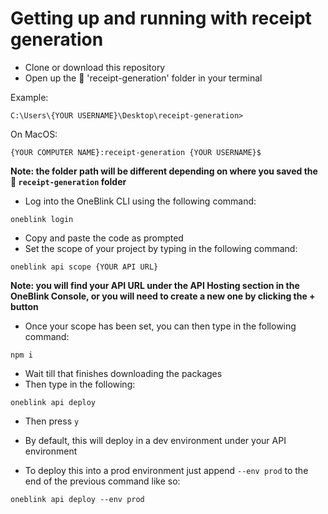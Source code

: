 # Getting up and running with receipt generation

- Clone or download this repository
- Open up the 📁 'receipt-generation' folder in your terminal

Example:

```
C:\Users\{YOUR USERNAME}\Desktop\receipt-generation>
```

On MacOS:

```
{YOUR COMPUTER NAME}:receipt-generation {YOUR USERNAME}$
```

**Note: the folder path will be different depending on where you saved the 📁 `receipt-generation` folder**

- Log into the OneBlink CLI using the following command:

```
oneblink login
```

- Copy and paste the code as prompted
- Set the scope of your project by typing in the following command:

```
oneblink api scope {YOUR API URL}
```

**Note: you will find your API URL under the API Hosting section in the OneBlink Console, or you will need to create a new one by clicking the + button**

- Once your scope has been set, you can then type in the following command:

```
npm i
```

- Wait till that finishes downloading the packages
- Then type in the following:

```
oneblink api deploy
```

- Then press `y`
- By default, this will deploy in a dev environment under your API environment

- To deploy this into a prod environment just append `--env prod` to the end of the previous command like so:

```
oneblink api deploy --env prod
```
